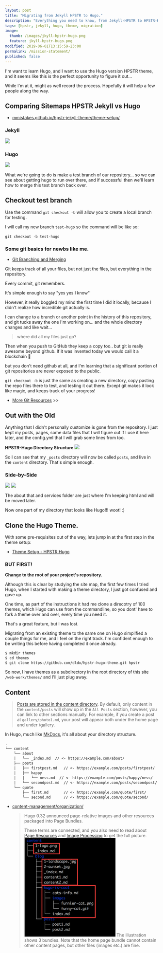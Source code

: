 ```yaml
---
layout: post
title: "Migrating from Jekyll HPSTR to Hugo."
description: "Everything you need to know, from Jekyll-HPSTR to HPSTR-Hugo."
tags: [hpstr, jekyll, hugo, theme, migration]
image:
  thumb: /images/jkyll-hpstr-hugo.png
  feature: jkyll-hpstr-hugo.png
modified: 2019-06-01T13:15:59-23:00
permalink: /mission-statement/
published: false
---
```


I'm want to learn Hugo, and I want to use the Hugo version HPSTR theme, and it seems like this is the perfect opportunity to figure it out... 

While I'm at it, might as well record the process. Hopefully it will help a few people along the way.

## Comparing Sitemaps HPSTR Jekyll vs Hugo
* [mmistakes.github.io/hpstr-jekyll-theme/theme-setup/](https://mmistakes.github.io/hpstr-jekyll-theme/theme-setup/)

### Jekyll
![](https://imgur.com/EBIdUUo.png)

### Hugo
![](https://imgur.com/nnI1lou.png)


What we're going to do is make a test branch of our repository... so we can see about getting hugo to run over there, and if successful then we'll learn how to merge this test branch back over.

## Checkout test branch

Use the command `git checkout -b` will allow you to create a local branch for testing.

I will call my new branch `test-hugo` so the command will be like so:

`git checkout -b test-hugo`

### Some git basics for newbs like me.

* [Git Branching and Merging](https://git-scm.com/book/id/v2/Git-Branching-Basic-Branching-and-Merging)

Git keeps track of all your files, but not just the files, but everything in the repository. 

Every commit, git remembers.

It's simple enough to say "yes yes I know"

However, it really boggled my mind the first time I did it locally, because I didn't realize how incredible git actually is.

I can change to a branch or another point in the history of this repository, and git tucks away the one I'm working on... and the whole directory changes and like wait... 

>where did all my files just go? 

Then when you push to GitHub they keep a copy too.. but git is really awesome beyond github. If it was invented today we would call it a blockchain :rofl:

but you don't need github at all, and I'm learning that a significant portion of git repositories are never exposed to the public. 

`git checkout -b` is just the same as creating a new directory, copy pasting the repo files there to test, and testing it out there. Except git makes it look like magic, and keeps track of your progress!

* [More Git Resources](https://infominer.id/web-work/github-pages-starter-pack/#git) >>

## Out with the Old

Anything that I didn't personally customize is gone from the repository. I just kept my posts, pages, some data files that I will figure out if I use it here later, and the config.yml that I will grab some lines from too. 


**HPSTR-Hugo Directory Structure**
![](https://imgur.com/nnI1lou.png)


So I can see that my `_posts` directory will now be called `posts`, and live in the `content` directory. That's simple enough.

### Side-by-Side

![](https://imgur.com/pjmxjDT.png) ![](https://imgur.com/Y9YDq42.png)

The about that  and services folder are just where I'm keeping html and will be moved later. 

Now one part of my directory that looks like Hugo!!! woot! :)


## Clone the Hugo Theme.

With some pre-requisites out of the way, lets jump in at the first step in the theme setup:

* [Theme Setup - HPSTR Hugo](https://dldx.org/hpstr-hugo-theme/theme-setup/)

### BUT FIRST!

**Change to the root of your project's repository.**

Although this is clear by studying the site map, the first few times I tried Hugo, when I started with making a theme directory, I just got confused and gave up.

One time, as part of the instructions it had me clone a direcotry of 100 themes, which Hugo can use from the commandline, so you dont' have to fork a theme over and over, every time you need it.

That's a great feature, but I was lost.

Migrating from an existing theme to the same one on Hugo simplified a couple things for me, and I feel on the right track. I'm confident enough to be writing this before having completed it once already.

```
$ mkdir themes
$ cd themes
$ git clone https://github.com/dldx/hpstr-hugo-theme.git hpstr
```

So now, I have themes as a subdirectory in the root directory of this site `/web-work/themes/` and I'll just plug away.



## Content

>[Posts are stored in the content directory](https://dldx.org/hpstr-hugo-theme/theme-setup/#adding-new-content:b8b08bb87737c3c5c8e714d4f8821e60). By default, only content in the `content/posts` will show up in the `All Posts` section, however, you can link to other sections manually. For example, if you create a post at `gallery/photo1.md`, your post will appear both under the home page and under /gallery.



In Hugo, much like [MkDocs](https://infominer.id/web-work/static-site-generators/#mkdocs), it's all about your directory structure.

```
.
└── content
    └── about
    |   └── _index.md  // <- https://example.com/about/
    ├── posts
    |   ├── firstpost.md   // <- https://example.com/posts/firstpost/
    |   ├── happy
    |   |   └── ness.md  // <- https://example.com/posts/happy/ness/
    |   └── secondpost.md  // <- https://example.com/posts/secondpost/
    └── quote
        ├── first.md       // <- https://example.com/quote/first/
        └── second.md      // <- https://example.com/quote/second/
```

* [content-management/organization/](https://gohugo.io/content-management/organization/)
  >Hugo 0.32 announced page-relative images and other resources packaged into Page Bundles.
  >
  >These terms are connected, and you also need to read about [Page Resources](https://gohugo.io/content-management/page-resources/) and [Image Processing](https://gohugo.io/content-management/image-processing/) to get the full picture.
  ![](/1-featured-content-bundles.png)
  >The illustration shows 3 bundles. Note that the home page bundle cannot contain other content pages, but other files (images etc.) are fine.

